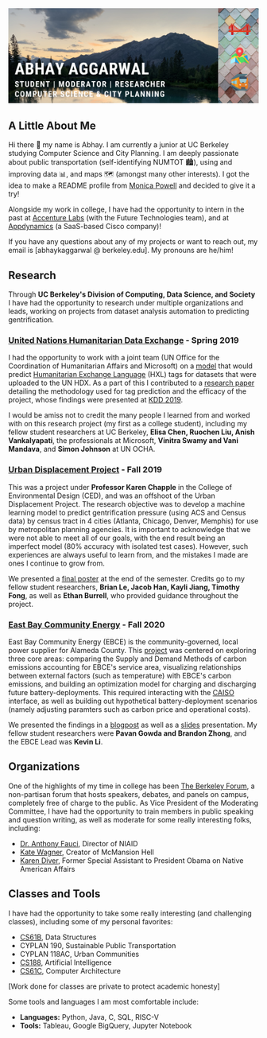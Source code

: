 
<img src="images/GithubCoverPhoto.png">

## A Little About Me
Hi there 👋 my name is Abhay. I am currently a junior at UC Berkeley studying Computer Science and City Planning. I am deeply passionate about public transportation (self-identifying NUMTOT 🏙), using and improving data 📊, and maps 🗺 (amongst many other interests). I got the idea to make a README profile from [Monica Powell](https://www.aboutmonica.com/blog/how-to-create-a-github-profile-readme) and decided to give it a try!

Alongside my work in college, I have had the opportunity to intern in the past at [Accenture Labs](https://www.accenture.com/us-en/about/accenture-labs-index) (with the Future Technologies team), and at [Appdynamics](https://www.appdynamics.com/) (a SaaS-based Cisco company)!

If you have any questions about any of my projects or want to reach out, my email is [abhaykaggarwal @ berkeley.edu]. My pronouns are he/him!

## Research

Through **UC Berkeley's Division of Computing, Data Science, and Society** I have had the opportunity to research under multiple organizations and leads, working on projects from dataset analysis automation to predicting gentrification.

### [United Nations Humanitarian Data Exchange](https://data.humdata.org/) - Spring 2019
I had the opportunity to work with a joint team (UN Office for the Coordination of Humanitarian Affairs and Microsoft) on a [model](https://github.com/humanitarian-data-collaboration/hdx-python-model) that would predict [Humanitarian Exchange Language](https://hxlstandard.org/) (HXL) tags for datasets that were uploaded to the UN HDX. As a part of this I contributed to a [research paper](https://www.kdd.org/kdd2019/docs/Humanitarian_Data_tagging_KDD2019_SocialImpactTrack_HXLTagPrediction.pdf) detailing the methodology used for tag prediction and the efficacy of the project, whose findings were presented at [KDD 2019](https://www.kdd.org/kdd2019/).

I would be amiss not to credit the many people I learned from and worked with on this research project (my first as a college student), including my fellow student researchers at UC Berkeley, **Elisa Chen, Ruochen Liu, Anish Vankalyapati**, the professionals at Microsoft, **Vinitra Swamy and Vani Mandava**, and **Simon Johnson** at UN OCHA. 

### [Urban Displacement Project](https://www.urbandisplacement.org/) - Fall 2019
This was a project under **Professor Karen Chapple** in the College of Environmental Design (CED), and was an offshoot of the Urban Displacement Project. The research objective was to develop a machine learning model to predict gentrification pressure (using ACS and Census data) by census tract in 4 cities (Atlanta, Chicago, Denver, Memphis) for use by metropolitan planning agencies. It is important to acknowledge that we were not able to meet all of our goals, with the end result being an imperfect model (80% accuracy with isolated test cases). However, such experiences are always useful to learn from, and the mistakes I made are ones I continue to grow from.

We presented a [final poster](https://docs.google.com/presentation/d/10NM98DpzLcqUNOqGOeswrT13YiWSuY88ThW1OLJqEJg/edit#slide=id.g25659b536c_2_6) at the end of the semester. Credits go to my fellow student researchers, **Brian Le, Jacob Han, Kayli Jiang, Timothy Fong**, as well as **Ethan Burrell**, who provided guidance throughout the project.

### [East Bay Community Energy](https://ebce.org/) - Fall 2020
East Bay Community Energy (EBCE) is the community-governed, local power supplier for Alameda County. This [project](https://ds-discovery.github.io/Projects/Environment/Evaluating%20Alameda%20County%20CO2%20Emissions%20and%20Optimizing%20Customer%20Programs%20Using%20Marginal%20Emissions%20Data%20/) was centered on exploring three core areas: comparing the Supply and Demand Methods of carbon emissions accounting for EBCE's service area, visualizing relationships between external factors (such as temperature) with EBCE's carbon emissions, and building an optimization model for charging and discharging future battery-deployments. This required interacting with the [CAISO](http://www.caiso.com/Pages/default.aspx) interface, as well as building out hypothetical battery-deployment scenarios (namely adjusting paramters such as carbon price and operational costs). 

We presented the findings in a [blogpost](https://github.com/abhaykaggarwal/blogpost) as well as a [slides](https://docs.google.com/presentation/d/1lkici9MwaAN0F7h1o_5fEBMWkgntbqa_lomttmGVMf0/edit?usp=sharing) presentation. My fellow student researchers were **Pavan Gowda and Brandon Zhong**, and the EBCE Lead was **Kevin Li**. 

## Organizations

One of the highlights of my time in college has been [The Berkeley Forum](https://berkeleyforum.org/), a non-partisan forum that hosts speakers, debates, and panels on campus, completely free of charge to the public. As Vice President of the Moderating Committee, I have had the opportunity to train members in public speaking and question writing, as well as moderate for some really interesting folks, including:

- [Dr. Anthony Fauci](https://www.youtube.com/watch?v=8zxkvXcROS0&t=579s), Director of NIAID
- [Kate Wagner](https://www.facebook.com/berkeleyforum/videos/390362598390099), Creator of McMansion Hell
- [Karen Diver](https://www.facebook.com/berkeleyforum/videos/381620866076629), Former Special Assistant to President Obama on Native American Affairs

## Classes and Tools
I have had the opportunity to take some really interesting (and challenging classes), including some of my personal favorites:
- [CS61B](https://github.com/abhaykaggarwal/cs61b-private), Data Structures
- CYPLAN 190, Sustainable Public Transportation
- CYPLAN 118AC, Urban Communities
- [CS188](https://github.com/abhaykaggarwal/cs188-private), Artificial Intelligence
- [CS61C](https://github.com/abhaykaggarwal/cs61c-private), Computer Architecture

[Work done for classes are private to protect academic honesty]

Some tools and languages I am most comfortable include:
- **Languages:** Python, Java, C, SQL, RISC-V
- **Tools:** Tableau, Google BigQuery, Jupyter Notebook

<!--
**abhaykaggarwal/abhaykaggarwal** is a ✨ _special_ ✨ repository because its `README.md` (this file) appears on your GitHub profile.

Here are some ideas to get you started:

- 🔭 I’m currently working on ...
- 🌱 I’m currently learning ...
- 👯 I’m looking to collaborate on ...
- 🤔 I’m looking for help with ...
- 💬 Ask me about ...
- 📫 How to reach me: ...
- 😄 Pronouns: ...
- ⚡ Fun fact: ...
-->
